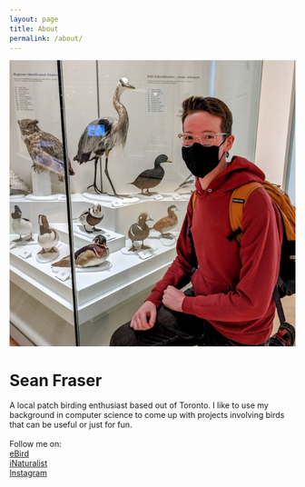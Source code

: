 ```yaml
---
layout: page
title: About
permalink: /about/
---
```


![Image](/assets/images/me.jfif)
# Sean Fraser
A local patch birding enthusiast based out of Toronto. I like to use my background in computer science to come up with projects involving birds that can be useful or just for fun.\
\
Follow me on: \
[eBird](https://ebird.org/profile/MTE4NTQ3Mw/CA-ON-TO) \
[iNaturalist](https://www.inaturalist.org/people/1848861) \
[Instagram](www.instagram.com/theseanfraser) 



